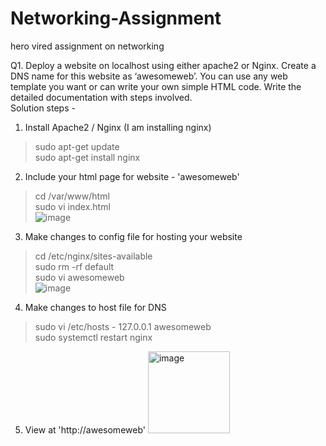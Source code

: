 # Networking-Assignment
hero vired assignment on networking

Q1. Deploy a website on localhost using either apache2 or Nginx. Create a DNS name for this website as ‘awesomeweb’. You can use any web template you want or can write your own simple HTML code. 
Write the detailed documentation with steps involved.
<br>
Solution steps -
1. Install Apache2 / Nginx (I am installing nginx)
  > sudo apt-get update <br>
  > sudo apt-get install nginx
2. Include your html page for website - 'awesomeweb'
  > cd /var/www/html <br>
  > sudo vi index.html <br>
![image](https://github.com/garimas007/Networking-Assignment/assets/146625788/424f8a53-306e-4cec-a968-e785fdcd1d2b) <br>
3. Make changes to config file for hosting your website
  > cd /etc/nginx/sites-available <br>
  > sudo rm -rf default <br>
  > sudo vi awesomeweb <br>
![image](https://github.com/garimas007/Networking-Assignment/assets/146625788/54a51e18-2f85-401b-b001-2fbbbda9a8c8) <br>
4. Make changes to host file for DNS
  > sudo vi /etc/hosts
    - 127.0.0.1   awesomeweb <br>
  > sudo systemctl restart nginx
5. View at 'http://awesomeweb'
<img width="131" alt="image" src="https://github.com/garimas007/Networking-Assignment/assets/146625788/35f6990a-bafa-47bc-a613-fede990b485c"> <br>
